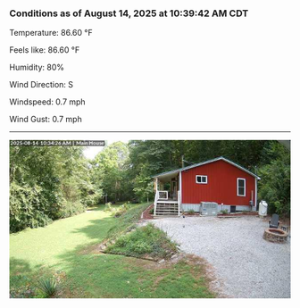 ### Conditions as of August 14, 2025 at 10:39:42 AM CDT 

Temperature: 86.60 &deg;F

Feels like: 86.60 &deg;F

Humidity: 80%

Wind Direction: S

Windspeed: 0.7 mph

Wind Gust: 0.7 mph

---

<img src="./images/latest.jpeg"/>

